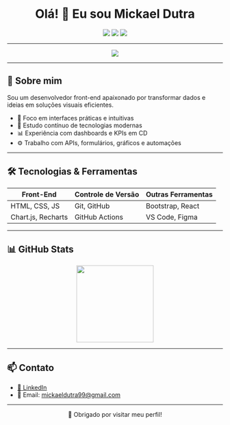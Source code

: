 <h1 align="center">Olá! 👋 Eu sou Mickael Dutra</h1>

<p align="center">
  <img src="https://img.shields.io/badge/Front--End-%23FFA500?style=for-the-badge&logo=html5&logoColor=white" />
  <img src="https://img.shields.io/badge/JavaScript-%23F7DF1E?style=for-the-badge&logo=javascript&logoColor=black" />
  <img src="https://img.shields.io/badge/API%20REST-%23FFA500?style=for-the-badge&logo=cloudflare&logoColor=white" />
</p>

---

<p align="center">
  <img src="https://readme-typing-svg.demolab.com?font=Fira+Code&size=22&pause=1000&color=FFA500&center=true&vCenter=true&width=435&lines=Desenvolvedor+Front-End;Apaixonado+por+interfaces+visuais;Foco+em+projetos+funcionais" />
</p>

---

## 🔶 Sobre mim

Sou um desenvolvedor front-end apaixonado por transformar dados e ideias em soluções visuais eficientes.

- 🎯 Foco em interfaces práticas e intuitivas
- 🧠 Estudo contínuo de tecnologias modernas
- 📊 Experiência com dashboards e KPIs em CD
- ⚙️ Trabalho com APIs, formulários, gráficos e automações

---

## 🛠️ Tecnologias & Ferramentas

| Front-End      | Controle de Versão | Outras Ferramentas |
|----------------|--------------------|---------------------|
| HTML, CSS, JS  | Git, GitHub        | Bootstrap, React |
| Chart.js, Recharts | GitHub Actions | VS Code, Figma      |

---

## 📊 GitHub Stats

<div align="center">
  <img height="180em" src="https://github-readme-stats.vercel.app/api/top-langs/?username=mickaeldutra&layout=compact&theme=orange&hide_title=true&title_color=FFA500" />
</div>

---


## 📫 Contato

- [🔗 LinkedIn](https://www.linkedin.com/in/mickael-dutra-690970258/)
- 📧 Email: mickaeldutra99@gmail.com

---

<p align="center">🧡 Obrigado por visitar meu perfil!</p>
